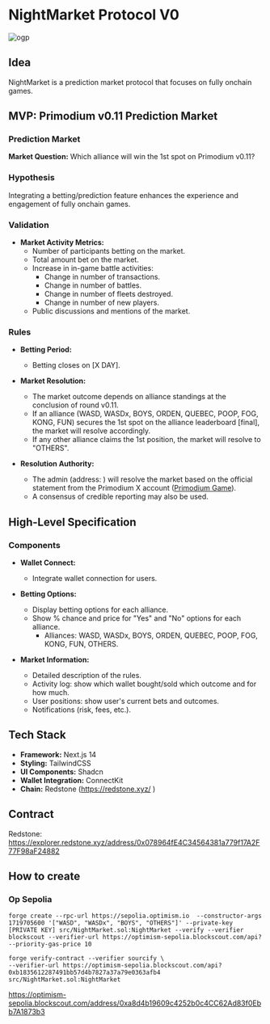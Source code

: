 # NightMarket Protocol V0

![ogp](https://github.com/libdefi/nightmarket/assets/8872443/5f5ea4e4-a949-49c4-b1df-bff93f45380f)


## Idea

NightMarket is a prediction market protocol that focuses on fully onchain games.

## MVP: Primodium v0.11 Prediction Market

### Prediction Market

**Market Question:** Which alliance will win the 1st spot on Primodium v0.11?

### Hypothesis

Integrating a betting/prediction feature enhances the experience and engagement of fully onchain games.

### Validation

- **Market Activity Metrics:**
  - Number of participants betting on the market.
  - Total amount bet on the market.
  - Increase in in-game battle activities:
    - Change in number of transactions.
    - Change in number of battles.
    - Change in number of fleets destroyed.
    - Change in number of new players.
  - Public discussions and mentions of the market.

### Rules

- **Betting Period:**
  - Betting closes on [X DAY].

- **Market Resolution:**
  - The market outcome depends on alliance standings at the conclusion of round v0.11. 
  - If an alliance (WASD, WASDx, BOYS, ORDEN, QUEBEC, POOP, FOG, KONG, FUN) secures the 1st spot on the alliance leaderboard [final], the market will resolve accordingly.
  - If any other alliance claims the 1st position, the market will resolve to "OTHERS".

- **Resolution Authority:**
  - The admin (address: ) will resolve the market based on the official statement from the Primodium X account ([Primodium Game](https://x.com/primodiumgame)).
  - A consensus of credible reporting may also be used.

## High-Level Specification

### Components

- **Wallet Connect:**
  - Integrate wallet connection for users.

- **Betting Options:**
  - Display betting options for each alliance.
  - Show % chance and price for "Yes" and "No" options for each alliance.
    - Alliances: WASD, WASDx, BOYS, ORDEN, QUEBEC, POOP, FOG, KONG, FUN, OTHERS.

- **Market Information:**
  - Detailed description of the rules.
  - Activity log: show which wallet bought/sold which outcome and for how much.
  - User positions: show user's current bets and outcomes.
  - Notifications (risk, fees, etc.).

## Tech Stack

- **Framework:** Next.js 14
- **Styling:** TailwindCSS
- **UI Components:** Shadcn
- **Wallet Integration:** ConnectKit
- **Chain:** Redstone (https://redstone.xyz/ )

## Contract

Redstone: https://explorer.redstone.xyz/address/0x078964fE4C34564381a779f17A2F77F98aF24882



## How to create 

### Op Sepolia

```
forge create --rpc-url https://sepolia.optimism.io  --constructor-args 1719705600 '["WASD", "WASDx", "BOYS", "OTHERS"]' --private-key [PRIVATE KEY] src/NightMarket.sol:NightMarket --verify --verifier blockscout --verifier-url https://optimism-sepolia.blockscout.com/api?   --priority-gas-price 10

forge verify-contract --verifier sourcify \
--verifier-url https://optimism-sepolia.blockscout.com/api? 0xb1835612287491bb57d4b7827a37a79e0363afb4 src/NightMarket.sol:NightMarket
```


https://optimism-sepolia.blockscout.com/address/0xa8d4b19609c4252b0c4CC62Ad83f0Ebb7A1873b3
